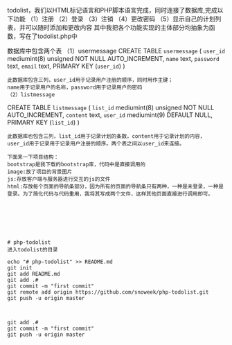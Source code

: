 


todolist，我们以HTML标记语言和PHP脚本语言完成，同时连接了数据库,完成以下功能
（1）注册
（2）登录
（3）注销
（4）更改密码
（5）显示自己的计划列表，并可以随时添加和更改内容
其中我把各个功能实现的主体部分均抽象为函数，写在了todolist.php中

数据库中包含两个表
（1）usermessage
CREATE TABLE `usermessage` (
  `user_id` mediumint(8) unsigned NOT NULL AUTO_INCREMENT,
  `name` text,
  `password` text,
  `email` text,
  PRIMARY KEY (`user_id`)
)
```
此数据库包含三列，user_id用于记录用户注册的顺序，同时用作主键；
name用于记录用户的名称，password用于记录用户的密码
（2）listmessage
```
CREATE TABLE `listmessage` (
  `list_id` mediumint(8) unsigned NOT NULL AUTO_INCREMENT,
  `content` text,
  `user_id` mediumint(9) DEFAULT NULL,
  PRIMARY KEY (`list_id`)
) 
```
此数据库也包含三列，list_id用于记录计划的条数，content用于记录计划的内容，
user_id用于记录用于记录用户注册的顺序。两个表之间以user_id来连接。

下面来一下项目结构：
bootstrap是我下载的bootstrap库，代码中是直接调用的
image:放了项目的背景图片
js:存放客户端与服务器进行交互的js的文件
html:存放每个页面的导航条部分，因为所有的页面的导航条只有两种，一种是未登录，一种是登录。为了简化代码与代码重用，我将其写成两个文件，这样其他页面直接进行调用即可。







# php-todolist
进入todolist的目录

echo "# php-todolist" >> README.md
git init
git add README.md
git add .#
git commit -m "first commit"
git remote add origin https://github.com/snoweek/php-todolist.git
git push -u origin master



git add .#
git commit -m "first commit"
git push -u origin master
